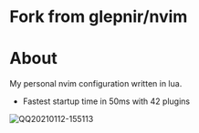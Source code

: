 # Fork from glepnir/nvim
# About
My personal nvim configuration written in lua.

- Fastest startup time in 50ms with 42 plugins

![QQ20210112-155113](https://user-images.githubusercontent.com/41671631/104285066-06ebd300-54ee-11eb-9652-b2d9cc1f9ce0.png)
